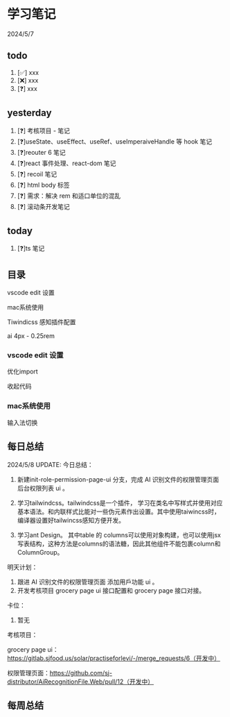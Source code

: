 # 学习笔记

2024/5/7

## todo

1. [✅] xxx
2. [❌] xxx
3. [❓] xxx

## yesterday

1. [❓] 考核项目 - 笔记
2. [❓]useState、useEffect、useRef、useImperaiveHandle 等 hook 笔记
3. [❓]reouter 6 笔记
4. [❓]react 事件处理、react-dom 笔记
5. [❓] recoil 笔记
6. [❓] html body 标签
7. [❓] 需求：解决 rem 和适口单位的混乱
8. [❓] 滚动条开发笔记

## today

1. [❓]ts 笔记

## 目录

vscode edit 设置

mac系统使用

Tiwindicss 感知插件配置

ai 4px - 0.25rem

### vscode edit 设置

优化import

收起代码

### mac系统使用

输入法切换

## 每日总结

2024/5/8 UPDATE:
今日总结：

1. 新建init-role-permission-page-ui 分支，完成 AI 识别文件的权限管理页面 后台权限列表 ui 。

1. 学习tailwindcss。tailwindcss是一个插件， 学习在类名中写样式并使用对应基本语法。和内联样式比能对一些伪元素作出设置。其中使用taiwincss时，编译器设置好tailwincss感知方便开发。

1. 学习ant Design。 其中table 的 columns可以使用对象构建，也可以使用jsx写表结构，这种方法是columns的语法糖，因此其他组件不能包裹column和ColumnGroup。


明天计划：

1. 跟进 AI 识别文件的权限管理页面 添加用戶功能 ui 。
1. 开发考核项目 grocery page ui 接口配置和 grocery page 接口对接。

卡位：

1.  暂无

考核项目：

grocery page ui：https://gitlab.sjfood.us/solar/practiseforlevi/-/merge_requests/6（开发中）

权限管理页面：https://github.com/sj-distributor/AiRecognitionFile.Web/pull/12（开发中）

## 每周总结
